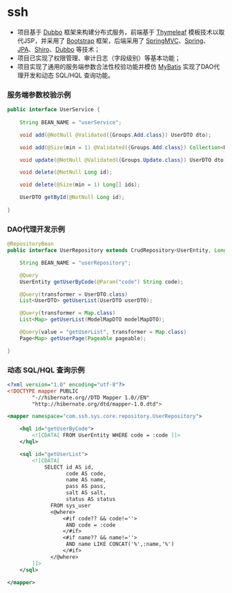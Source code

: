 # ssh
- 项目基于 [Dubbo](http://dubbo.io/) 框架来构建分布式服务，前端基于 [Thymeleaf](http://www.thymeleaf.org/) 模板技术以取代JSP，并采用了 [Bootstrap](http://getbootstrap.com/) 框架，后端采用了 [SpringMVC](https://docs.spring.io/spring/docs/current/spring-framework-reference/html/mvc.html)、[Spring](https://spring.io/)、[JPA](https://docs.spring.io/spring-data/jpa/docs/1.6.0.RELEASE/reference/html/jpa.repositories.html)、[Shiro](https://shiro.apache.org/)、[Dubbo](http://dubbo.io/) 等技术；
- 项目已实现了权限管理、审计日志（字段级别）等基本功能；  
- 项目实现了通用的服务端参数合法性校验功能并模仿 [MyBatis](http://www.mybatis.org/mybatis-3/zh/) 实现了DAO代理开发和动态 SQL/HQL 查询功能。  

### 服务端参数校验示例
``` java
public interface UserService {
    
    String BEAN_NAME = "userService";

    void add(@NotNull @Validated({Groups.Add.class}) UserDTO dto);

    void add(@Size(min = 1) @Validated({Groups.Add.class}) Collection<UserDTO> collection);

    void update(@NotNull @Validated({Groups.Update.class}) UserDTO dto);

    void delete(@NotNull Long id);

    void delete(@Size(min = 1) Long[] ids);

    UserDTO getById(@NotNull Long id);
    
}  
```  

### DAO代理开发示例
``` java
@RepositoryBean
public interface UserRepository extends CrudRepository<UserEntity, Long> {

    String BEAN_NAME = "userRepository";

    @Query
    UserEntity getUserByCode(@Param("code") String code);

    @Query(transformer = UserDTO.class)
    List<UserDTO> getUserList(UserDTO userDTO);

    @Query(transformer = Map.class)
    List<Map> getUserList(ModelMapDTO modelMapDTO);

    @Query(value = "getUserList", transformer = Map.class)
    Page<Map> getUserPage(Pageable pageable);

}
```

### 动态 SQL/HQL 查询示例
``` xml
<?xml version="1.0" encoding="utf-8"?>
<!DOCTYPE mapper PUBLIC
        "-//hibernate.org//DTD Mapper 1.0//EN"
        "http://hibernate.org/dtd/mapper-1.0.dtd">

<mapper namespace="com.ssh.sys.core.repository.UserRepository">

    <hql id="getUserByCode">
        <![CDATA[ FROM UserEntity WHERE code = :code ]]>
    </hql>

    <sql id="getUserList">
        <![CDATA[
            SELECT id AS id,
                   code AS code,
                   name AS name,
                   pass AS pass,
                   salt AS salt,
                   status AS status
              FROM sys_user
              <@where>
                  <#if code?? && code!=''>
                   AND code = :code
                  </#if>
                  <#if name?? && name!=''>
                   AND name LIKE CONCAT('%',:name,'%')
                  </#if>
              </@where>
        ]]>
    </sql>

</mapper>
```  

